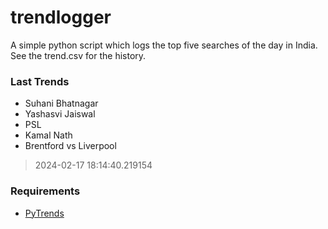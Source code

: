 # trendlogger
A simple python script which logs the top five searches of the day in India.<br>See the trend.csv for the history.<br>

<!-- Last Trends -->
### Last Trends
* Suhani Bhatnagar
* Yashasvi Jaiswal
* PSL
* Kamal Nath
* Brentford vs Liverpool
> 2024-02-17 18:14:40.219154

<!-- Requirements -->
### Requirements
* [PyTrends](https://github.com/dreyco676/pytrends)
